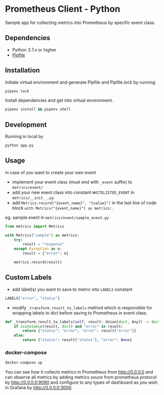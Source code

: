 # Prometheus Client - Python

Sample app for collecting metrics into Prometheus by specific event class.

## Dependencies

- Python 3.7.x or higher
- [Pipfile](https://github.com/pypa/pipfile)

## Installation

Initiate virtual environment and generate Pipfile and Pipfile.lock by running:

```sh
pipenv lock
```

Install dependencies and get into virtual environment.

```sh
pipenv install && pipenv shell
```

## Development

Running in local by

```sh
python app.py
```

## Usage

in case of you want to create your own event
- implement your event class (must end with `_event` suffix) to `metrics/event/`
- add your new event class into constant `WHITELISTED_EVENT` in `metrics/__init__.py`
- add `Metrics.record("{event_name}", "{value}")` in the last line of
  code block `with Metrics("{event_name}") as metrics:`.

eg. sample event in `metrics/event/sample_event.py`

```python
from metrics import Metrics

with Metrics("sample") as metrics:
    try:
        result = "response"
    except Exception as e:
        result = {"error": e}

    metrics.record(result)
```

## Custom Labels

- add label(s) you want to save to metric into `LABELS` constant

```python
LABELS["error", "status"]
```

- modify `_transform_result_to_labels` method which is responsible for wrapping
  labels to dict before saving to Prometheus in event class.

```python
def _transform_result_to_labels(self, result: Union[dict, Any]) -> dict:
    if isinstance(result, dict) and "error" in result:
        return {"status": "error", "error": result["error"]}
    else:
        return {"status": result["status"], "error": None}
```

### docker-compose

```sh
docker-compose up
```

You can see how it collects metrics in Prometheus from http://0.0.0.0 and can
observe all metrics by adding metrics souce from prometheus protocol by
http://0.0.0.0:9090 and configure to any types of dashboard as you wish in
Grafana by http://0.0.0.0:3000.
